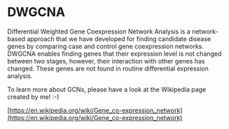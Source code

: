 # DWGCNA
Differential Weighted Gene Coexpression Network Analysis is a network-based approach that we have developed for finding candidate disease genes by comparing case and control gene coexpression networks. DWGCNA enables finding genes that their expression level is not changed between two stages, however, their interaction with other genes has changed. These genes are not found in routine differential expression analysis.

To learn more about GCNs, please have a look at the Wikipedia page created by me! :-)

[https://en.wikipedia.org/wiki/Gene_co-expression_network](https://en.wikipedia.org/wiki/Gene_co-expression_network)
